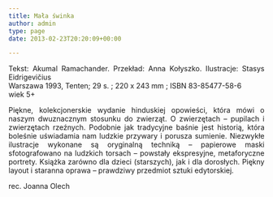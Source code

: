 ```yaml
---
title: Mała świnka
author: admin
type: page
date: 2013-02-23T20:20:09+00:00

---
```

<p style="text-align: justify;">
  Tekst: Akumal Ramachander. Przekład: Anna Kołyszko. Ilustracje: Stasys Eidrigevičius<br /> Warszawa 1993, Tenten; 29 s. ; 220 x 243 mm ; ISBN 83-85477-58-6<br /> wiek 5+
</p>

<p style="text-align: justify;">
  Piękne, kolekcjonerskie wydanie hinduskiej opowieści, która mówi o naszym dwuznacznym stosunku do zwierząt. O zwierzętach – pupilach i zwierzętach rzeźnych. Podobnie jak tradycyjne baśnie jest historią, która boleśnie uświadamia nam ludzkie przywary i porusza sumienie. Niezwykłe ilustracje wykonane są oryginalną techniką – papierowe maski sfotografowano na ludzkich torsach – powstały ekspresyjne, metaforyczne portrety. Książka zarówno dla dzieci (starszych), jak i dla dorosłych. Piękny layout i staranna oprawa – prawdziwy przedmiot sztuki edytorskiej.
</p>

<p style="text-align: justify;">
  rec. Joanna Olech
</p>